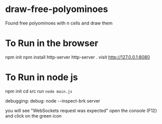 # draw-free-polyominoes
Found free polyominoes with n cells and draw them 

# To Run in the browser 

npm init
npm install http-server
http-server .
visit http://127.0.0.1:8080

# To Run in node js

npm init
cd src
run `node main.js`

debugging:
debug: node --inspect-brk server

you will see "WebSockets request was expected"
open the console (F12) and click on the  green icon
